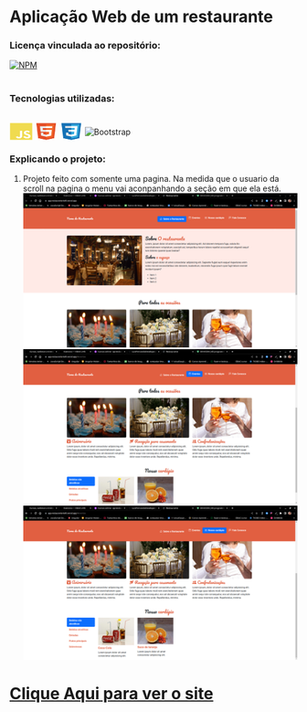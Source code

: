 # Aplicação Web de um restaurante
### Licença vinculada ao repositório: 
[![NPM](https://img.shields.io/github/license/LuizFernandoDeveloper/App_Restaurante)](https://github.com/LuizFernandoDeveloper/App_Restaurante/blob/main/LICEnCE)
#
### Tecnologias utilizadas: 
<div style="display: inline_block"><br>
    <img align="center" alt="Js" height="30" width="40" src="https://raw.githubusercontent.com/devicons/devicon/master/icons/javascript/javascript-plain.svg">
    <img align="center" alt="HTML" height="30" width="40" src="https://raw.githubusercontent.com/devicons/devicon/master/icons/html5/html5-original.svg">
    <img align="center" alt="CSS" height="30" width="40" src="https://raw.githubusercontent.com/devicons/devicon/master/icons/css3/css3-original.svg">
     <img align="center" alt="Bootstrap" height="30" width="40" src="https://cdn.jsdelivr.net/gh/devicons/devicon/icons/bootstrap/bootstrap-original-wordmark.svg">
</div>

### Explicando o projeto:
1. Projeto feito com somente uma pagina. Na medida que o usuario da scroll na pagina o menu vai aconpanhando a seção em que ela está.
![pagina Do App](/readme-img/1.png)
![pagina Do App](/readme-img/2.png)
![pagina Do App](/readme-img/3.png)

#

# [Clique Aqui para ver o site](https://app-restaurante-kohl.vercel.app)
